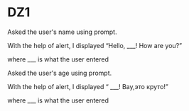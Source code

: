 # DZ1
Asked the user's name using prompt.

With the help of alert, I displayed “Hello, ___! How are you?”

where ___ is what the user entered

Asked the user's age using prompt.

With the help of alert, I displayed “ ___! Вау,это круто!”

where ___ is what the user entered
